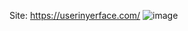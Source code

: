 Site: https://userinyerface.com/
![image](https://github.com/a1qa-education-L1/s2.lopez/assets/127319270/8cf5a403-ca17-4ae0-9a92-c5ba8dd2c1ab)
